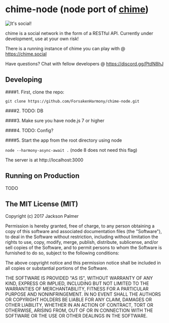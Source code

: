 # chime-node (node port of [chime](https://github.com/ummjackson/chime))

![It's social!](http://i.imgur.com/1wyAQpc.gif)

chime is a social network in the form of a RESTful API. Currently under development, use at your own risk!

There is a running instance of chime you can play with @ https://chime.social

Have questions? Chat with fellow developers @ https://discord.gg/PtdN8hJ

## Developing

####1. First, clone the repo:

`git clone https://github.com/ForsakenHarmony/chime-node.git`

####2. TODO: DB

####3. Make sure you have node.js 7 or higher

####4. TODO: Config?

####5. Start the app from the root directory using node

`node --harmony-async-await .` (node 8 does not need this flag)

The server is at http://localhost:3000

## Running on Production

TODO

## The MIT License (MIT)
Copyright (c) 2017 Jackson Palmer

Permission is hereby granted, free of charge, to any person obtaining a copy
of this software and associated documentation files (the "Software"), to deal
in the Software without restriction, including without limitation the rights
to use, copy, modify, merge, publish, distribute, sublicense, and/or sell
copies of the Software, and to permit persons to whom the Software is
furnished to do so, subject to the following conditions:

The above copyright notice and this permission notice shall be included in all
copies or substantial portions of the Software.

THE SOFTWARE IS PROVIDED "AS IS", WITHOUT WARRANTY OF ANY KIND, EXPRESS OR
IMPLIED, INCLUDING BUT NOT LIMITED TO THE WARRANTIES OF MERCHANTABILITY,
FITNESS FOR A PARTICULAR PURPOSE AND NONINFRINGEMENT. IN NO EVENT SHALL THE
AUTHORS OR COPYRIGHT HOLDERS BE LIABLE FOR ANY CLAIM, DAMAGES OR OTHER
LIABILITY, WHETHER IN AN ACTION OF CONTRACT, TORT OR OTHERWISE, ARISING FROM,
OUT OF OR IN CONNECTION WITH THE SOFTWARE OR THE USE OR OTHER DEALINGS IN THE
SOFTWARE.